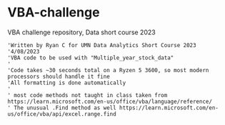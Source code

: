 # VBA-challenge
VBA challenge repository, Data short course 2023


    'Written by Ryan C for UMN Data Analytics Short Course 2023
    '4/08/2023
    'VBA code to be used with "Multiple_year_stock_data"
    '
    'Code takes ~30 seconds total on a Ryzen 5 3600, so most modern processors should handle it fine
    'All formatting is done automatically
    ' 
    ' most code methods not taught in class taken from https://learn.microsoft.com/en-us/office/vba/language/reference/
    ' The unusual .Find method as well https://learn.microsoft.com/en-us/office/vba/api/excel.range.find
